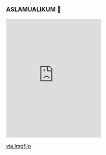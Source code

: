 ### ASLAMUALIKUM 👋

<div style="width:260px;max-width:100%;"><div style="height:0;padding-bottom:125%;position:relative;"><iframe width="260" height="325" style="position:absolute;top:0;left:0;width:100%;height:100%;" frameBorder="0" src="https://imgflip.com/embed/67ts7a"></iframe></div><p><a href="https://imgflip.com/gif/67ts7a">via Imgflip</a></p></div>
<!--

- 🔭 Back to backhchodi
- 🌱 currently learning 
- ⚡ Fun fact: I love cats 😂😍 bus matlab khana chahta hun sab cat😥
